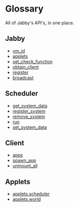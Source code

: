 # Glossary

All of Jabby's API's, in one place.

<div class="flex">

<div class="grouping">

## Jabby

- [vm_id](./jabby/vm_id.md)
- [applets](./applets/)
- [set_check_function](./jabby/set_check_function.md)
- [obtain_client](./jabby/obtain_client.md)
- [register](./jabby/register.md)
- [broadcast](./jabby/broadcast.md)

</div>

<div class="grouping">

## Scheduler

- [get_system_data](./scheduler/get_system_data.md)
- [register_system](./scheduler/register_system.md)
- [remove_system](./scheduler/remove_system.md)
- [run](./scheduler/run.md)
- [set_system_data](./scheduler/set_system_data.md)

</div>

<div class="grouping">

## Client

- [apps](./client/apps.md)
- [spawn_app](./client/spawn_app.md)
- [unmount_all](./client/unmount_all.md)


</div>

<div class="grouping">

## Applets

- [applets.scheduler](./applets/scheduler.md)
- [applets.world](./applets/world.md)

</div>

</div>